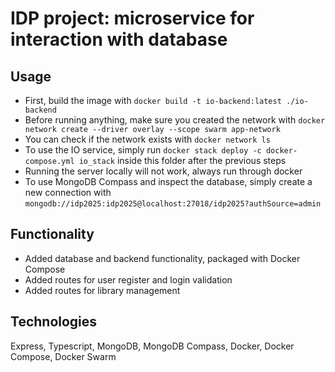 # IDP project: microservice for interaction with database

## Usage
* First, build the image with `docker build -t io-backend:latest ./io-backend`
* Before running anything, make sure you created the network with `docker network create --driver overlay --scope swarm app-network`
* You can check if the network exists with `docker network ls`
* To use the IO service, simply run `docker stack deploy -c docker-compose.yml io_stack` inside this folder after the previous steps
* Running the server locally will not work, always run through docker
* To use MongoDB Compass and inspect the database, simply create a new connection
with `mongodb://idp2025:idp2025@localhost:27018/idp2025?authSource=admin`

## Functionality
* Added database and backend functionality, packaged with Docker Compose 
* Added routes for user register and login validation
* Added routes for library management

## Technologies
Express, Typescript, MongoDB, MongoDB Compass, Docker, Docker Compose, Docker Swarm